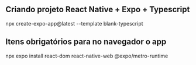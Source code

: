## Criando projeto React Native + Expo + Typescript
npx create-expo-app@latest --template blank-typescript

## Itens obrigatórios para no navegador o app
npx expo install react-dom react-native-web @expo/metro-runtime